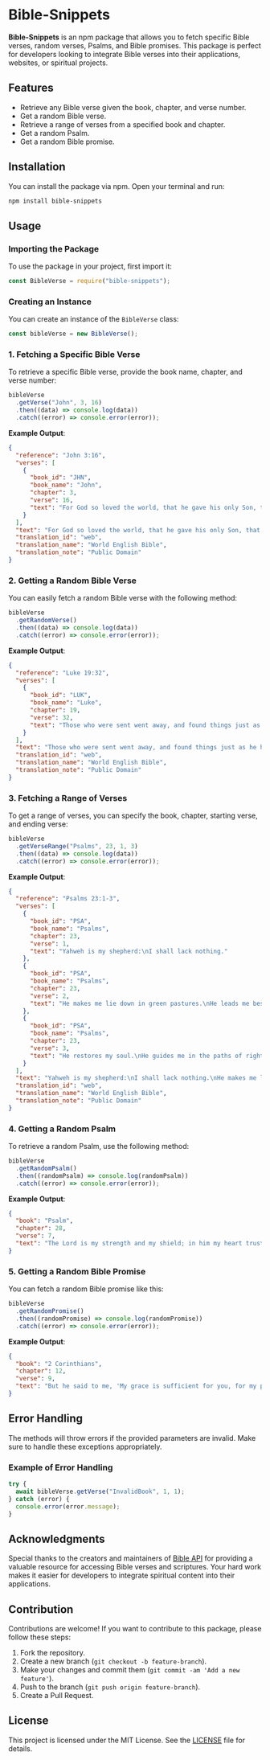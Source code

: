 # Bible-Snippets

**Bible-Snippets** is an npm package that allows you to fetch specific Bible verses, random verses, Psalms, and Bible promises. This package is perfect for developers looking to integrate Bible verses into their applications, websites, or spiritual projects.

## Features

- Retrieve any Bible verse given the book, chapter, and verse number.
- Get a random Bible verse.
- Retrieve a range of verses from a specified book and chapter.
- Get a random Psalm.
- Get a random Bible promise.

## Installation

You can install the package via npm. Open your terminal and run:

```bash
npm install bible-snippets
```

## Usage

### Importing the Package

To use the package in your project, first import it:

```javascript
const BibleVerse = require("bible-snippets");
```

### Creating an Instance

You can create an instance of the `BibleVerse` class:

```javascript
const bibleVerse = new BibleVerse();
```

### 1. Fetching a Specific Bible Verse

To retrieve a specific Bible verse, provide the book name, chapter, and verse number:

```javascript
bibleVerse
  .getVerse("John", 3, 16)
  .then((data) => console.log(data))
  .catch((error) => console.error(error));
```

**Example Output**:

```json
{
  "reference": "John 3:16",
  "verses": [
    {
      "book_id": "JHN",
      "book_name": "John",
      "chapter": 3,
      "verse": 16,
      "text": "For God so loved the world, that he gave his only Son, that whoever believes in him should not perish but have eternal life."
    }
  ],
  "text": "For God so loved the world, that he gave his only Son, that whoever believes in him should not perish but have eternal life.",
  "translation_id": "web",
  "translation_name": "World English Bible",
  "translation_note": "Public Domain"
}
```

### 2. Getting a Random Bible Verse

You can easily fetch a random Bible verse with the following method:

```javascript
bibleVerse
  .getRandomVerse()
  .then((data) => console.log(data))
  .catch((error) => console.error(error));
```

**Example Output**:

```json
{
  "reference": "Luke 19:32",
  "verses": [
    {
      "book_id": "LUK",
      "book_name": "Luke",
      "chapter": 19,
      "verse": 32,
      "text": "Those who were sent went away, and found things just as he had told them."
    }
  ],
  "text": "Those who were sent went away, and found things just as he had told them.",
  "translation_id": "web",
  "translation_name": "World English Bible",
  "translation_note": "Public Domain"
}
```

### 3. Fetching a Range of Verses

To get a range of verses, you can specify the book, chapter, starting verse, and ending verse:

```javascript
bibleVerse
  .getVerseRange("Psalms", 23, 1, 3)
  .then((data) => console.log(data))
  .catch((error) => console.error(error));
```

**Example Output**:

```json
{
  "reference": "Psalms 23:1-3",
  "verses": [
    {
      "book_id": "PSA",
      "book_name": "Psalms",
      "chapter": 23,
      "verse": 1,
      "text": "Yahweh is my shepherd:\nI shall lack nothing."
    },
    {
      "book_id": "PSA",
      "book_name": "Psalms",
      "chapter": 23,
      "verse": 2,
      "text": "He makes me lie down in green pastures.\nHe leads me beside still waters."
    },
    {
      "book_id": "PSA",
      "book_name": "Psalms",
      "chapter": 23,
      "verse": 3,
      "text": "He restores my soul.\nHe guides me in the paths of righteousness for his name’s sake."
    }
  ],
  "text": "Yahweh is my shepherd:\nI shall lack nothing.\nHe makes me lie down in green pastures.\nHe leads me beside still waters.\nHe restores my soul.\nHe guides me in the paths of righteousness for his name’s sake.",
  "translation_id": "web",
  "translation_name": "World English Bible",
  "translation_note": "Public Domain"
}
```

### 4. Getting a Random Psalm

To retrieve a random Psalm, use the following method:

```javascript
bibleVerse
  .getRandomPsalm()
  .then((randomPsalm) => console.log(randomPsalm))
  .catch((error) => console.error(error));
```

**Example Output**:

```json
{
  "book": "Psalm",
  "chapter": 28,
  "verse": 7,
  "text": "The Lord is my strength and my shield; in him my heart trusts."
}
```

### 5. Getting a Random Bible Promise

You can fetch a random Bible promise like this:

```javascript
bibleVerse
  .getRandomPromise()
  .then((randomPromise) => console.log(randomPromise))
  .catch((error) => console.error(error));
```

**Example Output**:

```json
{
  "book": "2 Corinthians",
  "chapter": 12,
  "verse": 9,
  "text": "But he said to me, 'My grace is sufficient for you, for my power is made perfect in weakness.'"
}
```

## Error Handling

The methods will throw errors if the provided parameters are invalid. Make sure to handle these exceptions appropriately.

### Example of Error Handling

```javascript
try {
  await bibleVerse.getVerse("InvalidBook", 1, 1);
} catch (error) {
  console.error(error.message);
}
```

## Acknowledgments

Special thanks to the creators and maintainers of [Bible API](https://bible-api.com/) for providing a valuable resource for accessing Bible verses and scriptures. Your hard work makes it easier for developers to integrate spiritual content into their applications.

## Contribution

Contributions are welcome! If you want to contribute to this package, please follow these steps:

1. Fork the repository.
2. Create a new branch (`git checkout -b feature-branch`).
3. Make your changes and commit them (`git commit -am 'Add a new feature'`).
4. Push to the branch (`git push origin feature-branch`).
5. Create a Pull Request.

## License

This project is licensed under the MIT License. See the [LICENSE](LICENSE) file for details.
